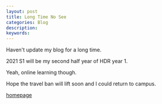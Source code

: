 ```yaml
---
layout: post
title: Long Time No See
categories: Blog
description: 
keywords: 
---
```


Haven't update my blog for a long time.

2021 S1 will be my second half year of HDR year 1.

Yeah, online learning though. 

Hope the travel ban will lift soon and I could return to campus.


[homepage](/)
